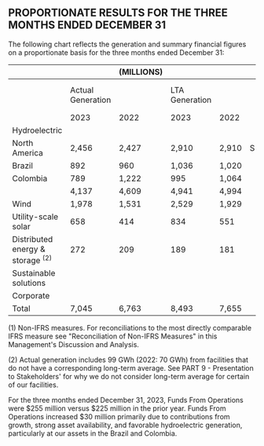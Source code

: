 ## PROPORTIONATE RESULTS FOR THE THREE MONTHS ENDED DECEMBER 31

The following chart reflects the generation and summary financial figures on a proportionate basis for the three months ended December 31:

|                                             |                   | (MILLIONS) |                |       |   |          |    |      |   |                            |  |      |   |                          |   |      |  |
|---------------------------------------------|-------------------|------------|----------------|-------|---|----------|----|------|---|----------------------------|--|------|---|--------------------------|---|------|--|
|                                             | Actual Generation |            | LTA Generation |       |   | Revenues |    |      |   | Adjusted<br>$EBITDA^{(1)}$ |  |      |   | Funds From<br>Operations |   |      |  |
|                                             | 2023              | 2022       | 2023           | 2022  |   | 2023     |    | 2022 |   | 2023                       |  | 2022 |   | 2023                     |   | 2022 |  |
| Hydroelectric                               |                   |            |                |       |   |          |    |      |   |                            |  |      |   |                          |   |      |  |
| North America<br>                           | 2,456             | 2,427      | 2,910          | 2,910 | S | 199      | \$ | 219  | S | 121                        |  | 131  | 3 | 55                       | S | 87   |  |
| Brazil                                      | 892               | 960        | 1,036          | 1,020 |   | 59       |    | 55   |   | 40                         |  | 40   |   | 34                       |   | 38   |  |
| Colombia                                    | 789               | 1,222      | 995            | 1,064 |   | 87       |    | 68   |   | 41                         |  | 58   |   | 16                       |   | 33   |  |
|                                             | 4,137             | 4,609      | 4,941          | 4,994 |   | 345      |    | 342  |   | 202                        |  | 229  |   | 105                      |   | 158  |  |
| Wind                                        | 1,978             | 1,531      | 2,529          | 1,929 |   | 138      |    | 143  |   | 131                        |  | 124  |   | 103                      |   | 97   |  |
| Utility-scale solar                         | 658               | 414        | 834            | 551   |   | 85       |    | 77   |   | 121                        |  | 54   |   | 93                       |   | 29   |  |
| Distributed energy & storage <sup>(2)</sup> | 272               | 209        | 189            | 181   |   | 51       |    | 70   |   | 42                         |  | 48   |   | 26                       |   | 35   |  |
| Sustainable solutions                       |                   |            |                |       |   | 93       |    | 13   |   | 28                         |  | 2    |   | 22                       |   |      |  |
| Corporate                                   |                   |            |                |       |   |          |    |      |   | 6                          |  | 4    |   | (94)                     |   | (95) |  |
| Total                                       | 7,045             | 6,763      | 8,493          | 7,655 |   | 712      |    | 645  |   | 530                        |  | 461  |   | 255                      |   | 225  |  |

 $(1)$ Non-IFRS measures. For reconciliations to the most directly comparable IFRS measure see "Reconciliation of Non-IFRS Measures" in this Management's Discussion and Analysis.

 $(2)$ Actual generation includes 99 GWh (2022: 70 GWh) from facilities that do not have a corresponding long-term average. See PART 9 - Presentation to Stakeholders' for why we do not consider long-term average for certain of our facilities.

For the three months ended December 31, 2023, Funds From Operations were \$255 million versus \$225 million in the prior year. Funds From Operations increased \$30 million primarily due to contributions from growth, strong asset availability, and favorable hydroelectric generation, particularly at our assets in the Brazil and Colombia.